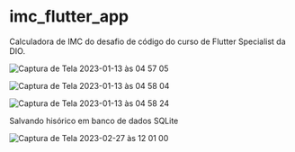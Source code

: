 # imc_flutter_app

Calculadora de IMC do desafio de código do curso de Flutter Specialist da DIO.

![Captura de Tela 2023-01-13 às 04 57 05](https://user-images.githubusercontent.com/104802293/212268253-ff4fa030-7cc8-4ce3-8fb8-360483df6172.png)

![Captura de Tela 2023-01-13 às 04 58 04](https://user-images.githubusercontent.com/104802293/212268249-056a216f-fe35-4e8e-9744-1efbd559abcf.png)

![Captura de Tela 2023-01-13 às 04 58 24](https://user-images.githubusercontent.com/104802293/212268242-a28a0264-89f9-45f4-98ee-a7a8da28a2f6.png)

Salvando hisórico em banco de dados SQLite

![Captura de Tela 2023-02-27 às 12 01 00](https://user-images.githubusercontent.com/104802293/221605610-9dcde96b-373a-41fe-843a-2e7dea98bf5b.png)
